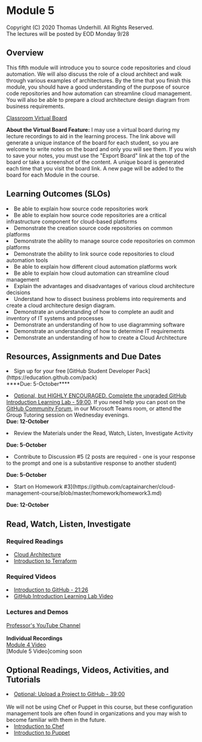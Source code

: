 # Module 5
Copyright (C) 2020 Thomas Underhill.  All Rights Reserved.
<br>
The lectures will be posted by EOD Monday 9/28

## Overview
This fifth module will introduce you to source code repositories and cloud automation.  We will also discuss the role of a cloud architect and walk through various examples of architectures.  By the time that you finish this module, you should have a good understanding of the purpose of source code repositories and how automation can streamline cloud management.  You will also be able to prepare a cloud architecture design diagram from business requirements.  


[Classroom Virtual Board](https://www.thomasu.me/boards/cloudmgmt-fall2020)

****About the Virtual Board Feature:****
I may use a virtual board during my lecture recordings to aid in the learning process.  The link above will generate a unique instance of the board for each student, so you are welcome to write notes on the board and only you will see them.  If you wish to save your notes, you must use the "Export Board" link at the top of the board or take a screenshot of the content.  A unique board is generated each time that you visit the board link.  A new page will be added to the board for each Module in the course.<br>


## Learning Outcomes (SLOs)
<li>Be able to explain how source code repositories work<br>
<li>Be able to explain how source code repositories are a critical infrastructure component for cloud-based platforms<br>
<li>Demonstrate the creation source code repositories on common platforms<br>
<li>Demonstrate the ability to manage source code repositories on common platforms<br>
<li>Demonstrate the ability to link source code repositories to cloud automation tools<br>
<li>Be able to explain how different cloud automation platforms work<br>
<li>Be able to explain how cloud automation can streamline cloud management<br>
<li>Explain the advantages and disadvantages of various cloud architecture decisions<br>
<li>Understand how to dissect business problems into requirements and create a cloud architecture design diagram.<br>
<li>Demonstrate an understanding of how to complete an audit and inventory of IT systems and processes<br>
<li>Demonstrate an understanding of how to use diagramming software<br>
<li>Demonstrate an understanding of how to determine IT requirements<br>
<li>Demonstrate an understanding of how to create a Cloud Architecture<br>

## Resources, Assignments and Due Dates

<li>Sign up for your free [GitHub Student Developer Pack](https://education.github.com/pack)
<br>
****Due: 5-October****
<br>

[<li>Optional, but HIGHLY ENCOURAGED.  Complete the ungraded GitHub Introduction Learning Lab - 59:00](https://lab.github.com/githubtraining/introduction-to-github). If you need help you can post on the [GitHub Community Forum](https://github.community/t5/GitHub-Learning-Lab/bd-p/learn), in our Microsoft Teams room, or attend the Group Tutoring session on Wednesday evenings.<br>
****Due: 12-October****<br>

<li>Review the Materials under the Read, Watch, Listen, Investigate Activity<br>

****Due: 5-October****

<li>Contribute to Discussion #5 (2 posts are required - one is your response to the prompt and one is a substantive response to another student) <br>

****Due: 5-October**** <br>

<li>Start on Homework #3](https://github.com/captainarcher/cloud-management-course/blob/master/homework/homework3.md)
<br>

****Due: 12-October**** <br>

## Read, Watch, Listen, Investigate
### Required Readings
[<li>Cloud Architecture](https://github.com/captainarcher/cloud-management-course/tree/master/learningresources/module5/cloud-architecture.md)<br>
[<li>Introduction to Terraform](https://www.terraform.io/intro/index.html)<br>

### Required Videos
[<li>Introduction to GitHub - 21:26](https://youtu.be/sz6zfrQpCQg)<br>
[<li>GitHub Introduction Learning Lab Video](https://youtu.be/sz6zfrQpCQg)<br>


### Lectures and Demos
[Professor's YouTube Channel](https://www.youtube.com/channel/UC3vqKF4jspXh8hxFLpTfsyw?view_as=subscriber)<br><br>
****Individual Recordings****<br>
[Module 4 Video](https://youtu.be/8aD9cLCeQXw)<br>
[Module 5 Video]coming soon<br>

## Optional Readings, Videos, Activities, and Tutorials
[<li>Optional: Upload a Project to GitHub - 39:00](https://lab.github.com/githubtraining/uploading-your-project-to-github)<br><br>
We will not be using Chef or Puppet in this course, but these configuration management tools are often found in organizations and you may wish to become familiar with them in the future.<br>
[<li>Introduction to Chef](https://www.youtube.com/watch?v=jlwGcgFfcnU)<br>
[<li>Introduction to Puppet](https://www.youtube.com/watch?v=Gs1MTLe0Ar0)
